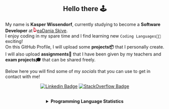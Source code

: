 ## <p align="center">Hello there 🕹️</p>

My name is **Kasper Wissendorf**, currently studying to become a **Software Developer** at [![Icon](/icons/Dania.png)eaDania Skive](https://eadania.com/). <br>
I enjoy coding in my spare time and I find learning new `Coding Languages👨‍💻` exciting!<br/>
On this GitHub Profile, I will upload some **projects📦** that I personally create. I will also upload **assignments📝** that I have been given by my teachers and **exam projects🎓** that can be shared freely. 

Below here you will find some of my *socials* that you can use to get in contact with me! 

<div align="center">
  
[![Linkedin Badge](https://img.shields.io/badge/-LinkedIn-blue?style=flat-square&logo=Linkedin&logoColor=white)](https://www.linkedin.com/in/kasper-wissendorf-7279011b6/)
[![StackOverflow Badge](https://img.shields.io/badge/-Stack%20Overflow-FE7A16?style=flat-square&logo=Stack-Overflow&logoColor=white)](https://stackoverflow.com/users/18100435/kasper-wissendorf)
</div>

<br>
<details>
<summary align="center">
<strong>Programming Language Statistics</strong>
</summary>
<br>
<div align="center">
<pre>
TypeScript      | 65 hours 28 minutes
HTML            | 41 hours 01 minutes
C#              | 28 hours 40 minutes
C++             | 25 hours 07 minutes
mcfunction      | 24 hours 33 minutes
JavaScript      | 21 hours 55 minutes
Python          | 18 hours 54 minutes
CSS             | 15 hours 42 minutes
Blazor          | 03 hours 34 minutes
Markdown        | 01 hours 52 minutes
Lua             | 00 hours 47 minutes
SQL             | 00 hours 03 minutes

<sub>Last Updated: 24/09/2022 06:24:49</sub>
<sub>Data first recorded on 31th. January of 2022</sub>
</pre>
</div>
</details>
